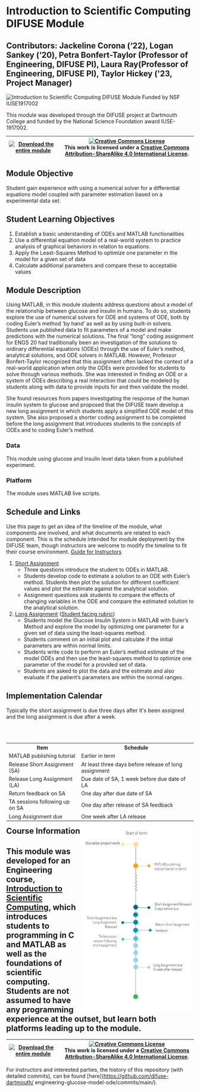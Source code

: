 # Introduction to Scientific Computing DIFUSE Module

## Contributors: Jackeline Corona (‘22), Logan Sankey (‘20), Petra Bonfert-Taylor (Professor of Engineering, DIFUSE PI), Laura Ray(Professor of Engineering, DIFUSE PI), Taylor Hickey ('23, Project Manager)

![Introduction to Scientific Computing DIFUSE Module Funded by NSF IUSE1917002](repository-assets/DIFUSE-ENGS20.png)

This module was developed through the DIFUSE project at Dartmouth College and funded by the National Science Foundation award IUSE-1917002.


| <a href="https://github.com/difuse-dartmouth/engineering-glucose-model-ode/archive/refs/heads/main.zip"><img src="/repository-assets/download-all.png" alt="Download the entire module" align="center" style="width: 4in;"></a>| <a rel="license" href="http://creativecommons.org/licenses/by-sa/4.0/"><img alt="Creative Commons License" style="width=2in" src="https://i.creativecommons.org/l/by-sa/4.0/88x31.png" /><br></a>This work is licensed under a <a rel="license" href="http://creativecommons.org/licenses/by-sa/4.0/">Creative Commons Attribution-ShareAlike 4.0 International License</a>. |
|---------|----------|

## Module Objective 
Student gain experience with using a numerical solver for a differential equations model coupled with parameter estimation based on a experimental data set.

## Student Learning Objectives
1. Establish a basic understanding of ODEs and MATLAB functionalities
2. Use a differential equation model of a real-world system to practice analysis of graphical behaviors in relation to equations.
4. Apply the Least-Squares Method to optimize one parameter in the model for a given set of data
5. Calculate additional parameters and compare these to acceptable values

## Module Description
Using MATLAB, in this module students address questions about a model of the relationship between glucose and insulin in humans. To do so, students explore the use of numerical solvers for ODE and systems of ODE, both by coding Euler’s method ‘by hand’ as well as by using built-in solvers. Students use published data to fit parameters of a model and make predictions with the numerical solutions. The final “long” coding assignment for ENGS 20 had traditionally been an investigation of the solutions to ordinary differential equations (ODEs) through the use of Euler’s method, analytical solutions, and ODE solvers in MATLAB. However, Professor Bonfert-Taylor recognized that this assignment often lacked the context of a real-world application when only the ODEs were provided for students to solve through various methods. She was interested in finding an ODE or a system of ODEs describing a real interaction that could be modeled by students along with data to provide inputs for and then validate the model.

She found resources from papers investigating the response of the human insulin system to glucose and proposed that the DIFUSE team develop a new long assignment in which students apply a simplified ODE model of this system. She also proposed a shorter coding assignment to be completed before the long assignment that introduces students to the concepts of ODEs and to coding Euler’s method.

### Data
This module using glucose and insulin level data taken from a published experiment.

### Platform
The module uses MATLAB live scripts.

## Schedule and Links

Use this page to get an idea of the timeline of the module, what components are involved, and what documents are related to each component. This is the schedule intended for module deployment by the DIFUSE team, though instructors are welcome to modify the timeline to fit their course environment.
[Guide for Instructors](https://github.com/difuse-dartmouth/21X_ENGS20/blob/6e9df446b205300b61e5de6e0a6af273df913e05/completed_module/public/logistics/Instructor%E2%80%99s%20Guide.pdf)

1. [Short Assignment](https://github.com/difuse-dartmouth/21X_ENGS20/blob/6e9df446b205300b61e5de6e0a6af273df913e05/completed_module/public/components/short%20assignment/short_assignment_student_instructions.pdf)
    - Three questions introduce the student to ODEs in MATLAB.
    - Students develop code to estimate a solution to an ODE with Euler’s method. Students then plot the solution for different coefficient values and plot the estimate against the analytical solution.
    - Assignment questions ask students to compare the effects of changing variables in the ODE and compare the estimated solution to the analytical solution.
2. [Long Assignment](https://github.com/difuse-dartmouth/21X_ENGS20/blob/6e9df446b205300b61e5de6e0a6af273df913e05/completed_module/public/components/long%20assignment/Long%20Assignment%20(Glucose-Insulin%20through%20Diff%20Equations).pdf) ([Student facing rubric](https://github.com/difuse-dartmouth/21X_ENGS20/blob/6e9df446b205300b61e5de6e0a6af273df913e05/completed_module/public/components/long%20assignment/Student%20Facing%20LA3%20Rubric.pdf))
    - Students model the Glucose Insulin System in MATLAB with Euler’s Method and explore the model by optimizing one parameter for a given set of data using the least-squares method.
    - Students comment on an initial plot and calculate if the initial parameters are within normal limits.
    - Students write code to perform an Euler’s method estimate of the model ODEs and then use the least-squares method to optimize one parameter of the model for a provided set of data.
    - Students are asked to plot the data and the estimate and also evaluate if the patient’s parameters are within the normal ranges.

## Implementation Calendar

Typically the short assignment is due three days after it's been assigned and the long assignment is due after a week.


<table align="left">
    <br><br>
  <tr>
    <th>Item</th>
    <th>Schedule</th>
  </tr>
  <tr>
    <td>MATLAB publishing tutorial</td>
    <td>Earlier in term</td>
  </tr>
  <tr>
    <td>Release Short Assignment (SA)</td>
    <td>At least three days before release of long assignment</td>
    
  </tr>
    <tr>
    <td>Release Long Assignment (LA)</td>
    <td> Due date of SA, 1 week before due date of LA </td>
    
  </tr> 
    <tr>
    <td>Return feedback on SA   </td>
    <td> One day after due date of SA </td>
    
  </tr>
     <tr>
    <td>TA sessions following up on SA</td>
    <td> One day after release of SA feedback </td>
    
  </tr>
     </tr>
     <tr>
    <td>Long Assignment due</td>
    <td> One week after LA release </td>
    
  </tr>
    
</table>
<img src="https://github.com/difuse-dartmouth/21X_ENGS20/blob/110922f65be828f0aa09fad4c9fd2fafa4787cf8/completed_module/public/ENGS%2020%20timeline.png" width="300" style = "float: right">

## Course Information

This module was developed for an Engineering course, <a href="http://dartmouth.smartcatalogiq.com/current/orc/Departments-Programs-Undergraduate/Engineering-Sciences/ENGS-Engineering-Sciences-Undergraduate/ENGS-20">Introduction to Scientific Computing</a>, which introduces students to programming in C and MATLAB as well as the foundations of scientific computing.  Students are not assumed to have any programming experience at the outset, but learn both platforms leading up to the module.
---

| <a href="https://github.com/difuse-dartmouth/engineering-glucose-model-ode/archive/refs/heads/main.zip"><img src="/repository-assets/download-all.png" alt="Download the entire module" align="center" style="width: 4in;"></a>| <a rel="license" href="http://creativecommons.org/licenses/by-sa/4.0/"><img alt="Creative Commons License" style="width=2in" src="https://i.creativecommons.org/l/by-sa/4.0/88x31.png" /><br></a>This work is licensed under a <a rel="license" href="http://creativecommons.org/licenses/by-sa/4.0/">Creative Commons Attribution-ShareAlike 4.0 International License</a>. |
|---------|----------|

For instructors and interested parties, the history of this repository (with detailed commits), can be found [here](https://github.com/difuse-dartmouth/ engineering-glucose-model-ode/commits/main/).


